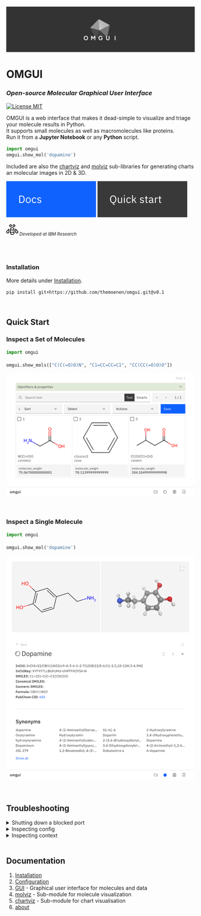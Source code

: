 ![omgui](docs/assets/omgui-header.webp)

# OMGUI

### _Open-source Molecular Graphical User Interface_

<!-- [![PyPI - Python Version](https://img.shields.io/pypi/pyversions/omgui)](https://pypi.org/project/omgui/) -->
<!-- [![PyPI version](https://img.shields.io/pypi/v/omgui)](https://pypi.org/project/omgui/) -->

[![License MIT](https://img.shields.io/github/license/acceleratedscience/openad-toolkit)](https://opensource.org/licenses/MIT)

<!-- [![License MIT](https://img.shields.io/pypi/frameworkversions/jupyterlab/omgui)](https://jupyter.org/) -->

OMGUI is a web interface that makes it dead-simple to visualize and triage your molecule results in Python.  
It supports small molecules as well as macromolecules like proteins.  
Run it from a **Jupyter Notebook** or any **Python** script.

```python
import omgui
omgui.show_mol('dopamine')
```

Included are also the [chartviz](docs/chartviz.md) and [molviz](docs/molviz.md) sub-libraries for generating charts an molecular images in 2D & 3D.

[![Documentation](docs/assets/btn-docs.svg)](#documentation)
[![Quick start](docs/assets/btn-quick-start.svg)](#quick-start)

<sub>![a](docs/assets/icn-bee.svg) _Developed at IBM Research_</sub>

<br><br>

### Installation

More details under [Installation](docs/installation.md).

```shell
pip install git+https://github.com/themoenen/omgui.git@v0.1
```

<br>

## Quick Start

### Inspect a Set of Molecules

```python
import omgui

omgui.show_mols(["C(C(=O)O)N", "C1=CC=CC=C1", "CC(CC(=O)O)O"])
```

<kbd><img src="docs/assets/gui-molset.png" /></kbd>

<br>

### Inspect a Single Molecule

```python
import omgui

omgui.show_mol('dopamine')
```

<kbd><img src="docs/assets/gui-molecule.png" /></kbd>

<br>

## Troubleshooting

<!-- Blocker port -->
<details>
<summary>Shutting down a blocked port</summary>
<br>

> If the OMGUI server didn't shut down properly and is occupying a port, you can shut it down by visiting:
>
> ```
> http://localhost:8024/shutdown
> ```
>
> If this didn't work, you can always run: `kill -9 $(lsof -ti:8024)`

</details>

<!-- Inspect config -->
<details>
<summary>Inspecting config</summary>
<br>

> To get an overview of your current configuration including the source of each value, you can run:
>
> ```python
> from omgui import config
>
> config.report()
> ```
>
> For more, visit [config documentation](docs/config.md)

</details>

<details>
<summary>Inspecting context</summary>
<br>

> To debug your current context (which sets your workspace), you can run:
>
> ```
> import omgui
>
> omgui.get_context()
> ```

</details>

<br>

## Documentation

1.  [Installation](installation.md)
1.  [Configuration](config.md)
1.  [GUI](gui.md) - Graphical user interface for molecules and data
1.  [molviz](molviz.md) - Sub-module for molecule visualization
1.  [chartviz](chartviz.md) - Sub-module for chart visualisation
1.  [about](about.md)
